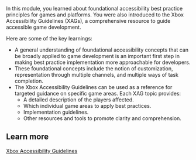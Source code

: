 In this module, you learned about foundational accessibility best practice principles for games and platforms. You were also introduced to the Xbox Accessibility Guidelines (XAGs), a comprehensive resource to guide accessible game development.

Here are some of the key learnings:

- A general understanding of foundational accessibility concepts that can be broadly applied to game development is an important first step in making best practice implementation more approachable for developers.
- These foundational concepts include the notion of customization, representation through multiple channels, and multiple ways of task completion.
- The Xbox Accessibility Guidelines can be used as a reference for targeted guidance on specific game areas. Each XAG topic provides:
  - A detailed description of the players affected.
  - Which individual game areas to apply best practices.
  - Implementation guidelines.
  - Other resources and tools to promote clarity and comprehension.

## Learn more

[Xbox Accessibility Guidelines](https://aka.ms/xags)

